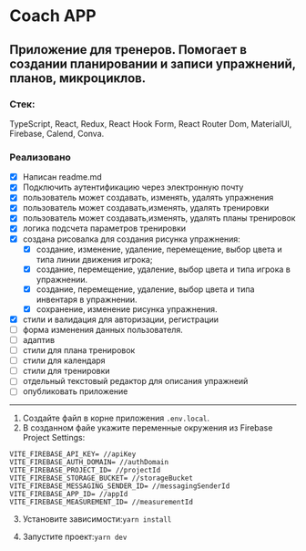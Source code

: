 # Coach APP

## Приложение для тренеров. Помогает в создании планировании и записи упражнений, планов, микроциклов.

### Стек:

TypeScript, React, Redux, React Hook Form, React Router Dom, MaterialUI, Firebase, Calend, Conva.

### Реализовано

- [x] Написан readme.md
- [x] Подключить аутентификацию через электронную почту
- [x] пользователь может создавать, изменять, удалять упражнения
- [x] пользователь может создавать,изменять, удалять тренировки
- [x] пользователь может создавать,изменять, удалять планы тренировок
- [x] логика подсчета параметров тренировки
- [x] создана рисовалка для создания рисунка упражнения:
  - [x] создание, изменение, удаление, перемещение, выбор цвета и типа линии движения игрока;
  - [x] создание, перемещение, удаление, выбор цвета и типа игрока в упражнении.
  - [x] создание, перемещение, удаление, выбор цвета и типа инвентаря в упражнении.
  - [x] сохранение, изменение рисунка упражнения.
- [x] стили и валидация для авторизации, регистрации
- [ ] форма изменения данных пользователя.
- [ ] адаптив
- [ ] стили для плана тренировок
- [ ] стили для календаря
- [ ] стили для тренировки
- [ ] отдельный текстовый редактор для описания упражнеий
- [ ] опубликовать приложение

---

1. Cоздайте файл в корне приложения `.env.local`.
2. В созданном файе укажите переменные окружения из Firebase Project Settings:

```
VITE_FIREBASE_API_KEY= //apiKey
VITE_FIREBASE_AUTH_DOMAIN= //authDomain
VITE_FIREBASE_PROJECT_ID= //projectId
VITE_FIREBASE_STORAGE_BUCKET= //storageBucket
VITE_FIREBASE_MESSAGING_SENDER_ID= //messagingSenderId
VITE_FIREBASE_APP_ID= //appId
VITE_FIREBASE_MEASUREMENT_ID= //measurementId
```

3. Установите зависимости:`yarn install`

4. Запустите проект:`yarn dev`
